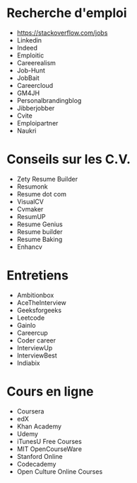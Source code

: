 # Recherche d'emploi

- https://stackoverflow.com/jobs
- Linkedin
- Indeed
- Emploitic
- Careerealism
- Job-Hunt
- JobBait
- Careercloud
- GM4JH
- Personalbrandingblog
- Jibberjobber
- Cvite
- Emploipartner
- Naukri

# Conseils sur les C.V.

- Zety Resume Builder
- Resumonk
- Resume dot com
- VisualCV
- Cvmaker
- ResumUP
- Resume Genius
- Resume builder
- Resume Baking
- Enhancv

# Entretiens

- Ambitionbox
- AceTheInterview
- Geeksforgeeks
- Leetcode
- Gainlo
- Careercup
- Coder career
- InterviewUp
- InterviewBest
- Indiabix

# Cours en ligne

- Coursera
- edX
- Khan Academy
- Udemy
- iTunesU Free Courses
- MIT OpenCourseWare
- Stanford Online
- Codecademy
- Open Culture Online Courses
